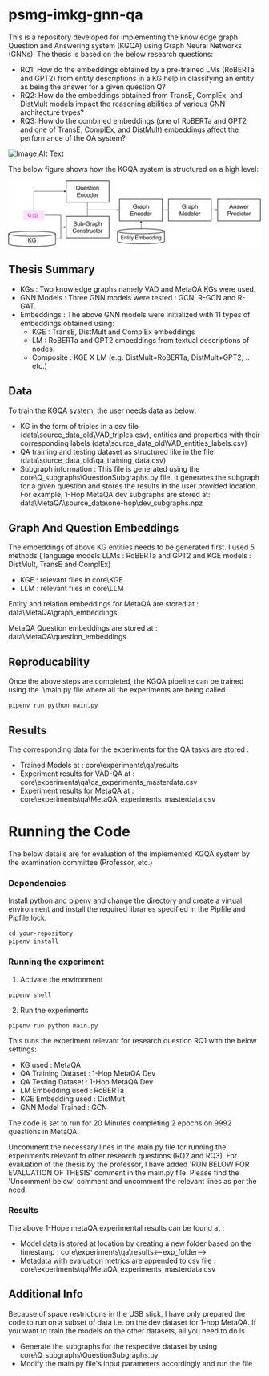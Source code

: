 # psmg-imkg-gnn-qa
This is a repository developed for implementing the knowledge graph Question and Answering system (KGQA) using Graph Neural Networks (GNNs). The thesis is based on the below research questions:

* RQ1: How do the embeddings obtained by a pre-trained LMs (RoBERTa and GPT2) from entity descriptions in a KG help in classifying an entity as being the answer for a given question Q?
* RQ2: How do the embeddings obtained from TransE, ComplEx, and DistMult models impact the reasoning abilities of various GNN architecture types?
* RQ3: How do the combined embeddings (one of RoBERTa and GPT2 and one of TransE, ComplEx, and DistMult) embeddings affect the performance of the QA system?


![Image Alt Text]([image_url](https://github.com/D-Hema-Kumar/knowledge-graph-question-answering-with-GNNs/blob/main/images/training_workflow.png?raw=true))

The below figure shows how the KGQA system is structured on a high level:

![Alt text](images\QA_system.png "KGQA Pipeline")

## Thesis Summary

* KGs : Two knowledge graphs namely VAD and MetaQA KGs were used.
* GNN Models : Three GNN models were tested : GCN, R-GCN and R-GAT.
* Embeddings : The above GNN models were initialized with 11 types of embeddings obtained using:
    * KGE : TransE, DistMult and ComplEx embeddings
    * LM : RoBERTa and GPT2 embeddings from textual descriptions of nodes.
    * Composite : KGE X LM (e.g. DistMult+RoBERTa, DistMult+GPT2, .. etc.)

## Data
To train the KGQA system, the user needs data as below:

* KG in the form of triples in a csv file (data\source_data_old\VAD_triples.csv), entities and properties with their corresponding labels (data\source_data_old\VAD_entities_labels.csv)
* QA training and testing dataset as structured like in the file (data\source_data_old\qa_training_data.csv)
* Subgraph information : This file is generated using the core\Q_subgraphs\QuestionSubgraphs.py file. It generates the subgraph for a given question and stores the results in the user provided location. For example, 1-Hop MetaQA dev subgraphs are stored at:  data\MetaQA\source_data\one-hop\dev_subgraphs.npz

## Graph And Question Embeddings
The embeddings of above KG entities needs to be generated first. I used 5 methods ( language models LLMs : RoBERTa and GPT2 and KGE models : DistMult, TransE and ComplEx) 
* KGE : relevant files in core\KGE
* LLM : relevant files in core\LLM

Entity and relation embeddings for MetaQA are stored at : data\MetaQA\graph_embeddings

MetaQA Question embeddings are stored at : data\MetaQA\question_embeddings

## Reproducability

Once the above steps are completed, the KGQA pipeline can be trained using the .\main.py file where all the experiments are being called.
```
pipenv run python main.py
```

## Results

The corresponding data for the experiments for the QA tasks are stored :

* Trained Models at : core\experiments\qa\results
* Experiment results for VAD-QA at : core\experiments\qa\qa_experiments_masterdata.csv
* Experiment results for MetaQA at : core\experiments\qa\MetaQA_experiments_masterdata.csv

# Running the Code

The below details are for evaluation of the implemented KGQA system by the examination committee (Professor, etc.)

### Dependencies
Install python and pipenv and change the directory and create a virtual environment and install the required libraries specified in the Pipfile and Pipfile.lock. 
```
cd your-repository
pipenv install
```
### Running the experiment
1. Activate the environment
```
pipenv shell
```
2. Run the experiments
```
pipenv run python main.py
```
This runs the experiment relevant for research question RQ1 with the below settings:
* KG used : MetaQA
* QA Training Dataset : 1-Hop MetaQA Dev
* QA Testing Dataset : 1-Hop MetaQA Dev
* LM Embedding used : RoBERTa
* KGE Embedding used : DistMult
* GNN Model Trained : GCN

The code is set to run for 20 Minutes completing 2 epochs on 9992 questions in MetaQA.

Uncomment the necessary lines in the main.py file for running the experiments relevant to other research questions (RQ2 and RQ3). For evaluation of the thesis by the professor, I have added
'RUN BELOW FOR EVALUATION OF THESIS' comment in the main.py file. Please find the 'Uncomment below' comment and uncomment the relevant lines as per the need.

### Results
The above 1-Hope metaQA experimental results can be found at :

* Model data is stored at location by creating a new folder based on the timestamp : core\experiments\qa\results\<--exp_folder-->
* Metadata with evaluation metrics are appended to csv file : core\experiments\qa\MetaQA_experiments_masterdata.csv

## Additional Info
Because of space restrictions in the USB stick, I have only prepared the code to run on a subset of data i.e. on the dev dataset for 1-hop MetaQA. If you want to train the models on the other datasets, all you need to do is
* Generate the subgraphs for the respective dataset by using core\Q_subgraphs\QuestionSubgraphs.py
* Modify the main.py file's input parameters accordingly and run the file





